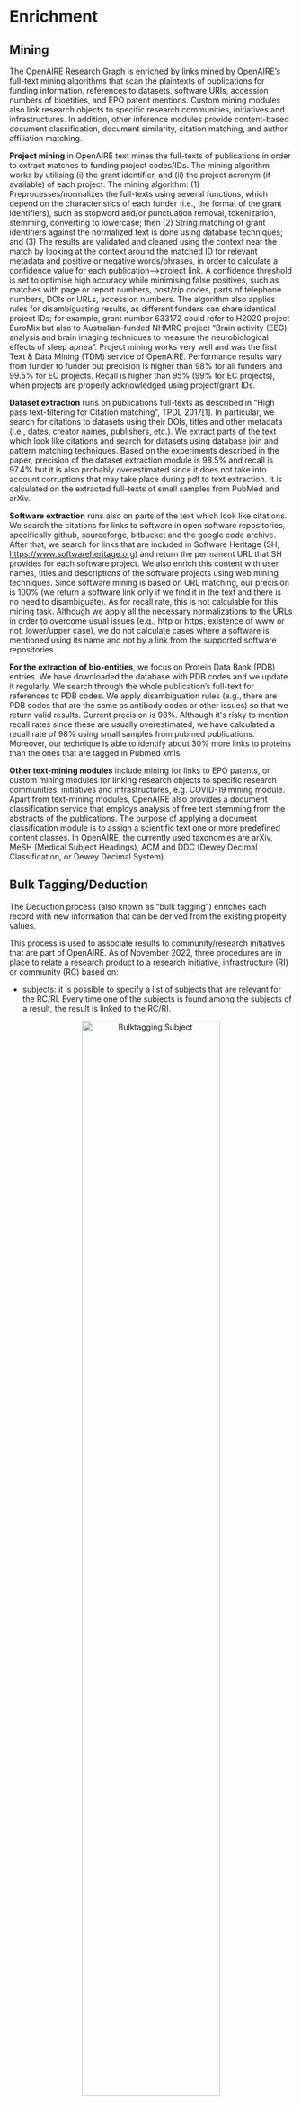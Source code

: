 # Enrichment

## Mining

The OpenAIRE Research Graph is enriched by links mined by OpenAIRE’s full-text mining algorithms that scan the plaintexts of publications for funding information, references to datasets, software URIs, accession numbers of bioetities, and EPO patent mentions. Custom mining modules also link research objects to specific research communities, initiatives and infrastructures. In addition, other inference modules provide content-based document classification, document similarity, citation matching, and author affiliation matching.

**Project mining** in OpenAIRE text mines the full-texts of publications in order to extract matches to funding project codes/IDs. The mining algorithm works by utilising (i) the grant identifier, and (ii) the project acronym (if available) of each project. The mining algorithm: (1) Preprocesses/normalizes the full-texts using several functions, which depend on the characteristics of each funder (i.e., the format of the grant identifiers), such as stopword and/or punctuation removal, tokenization, stemming, converting to lowercase; then (2) String matching of grant identifiers against the normalized text is done using database techniques; and (3) The results are validated and cleaned using the context near the match by looking at the context around the matched ID for relevant metadata and positive or negative words/phrases, in order to calculate a confidence value for each publication-->project link. A confidence threshold is set to optimise high accuracy while minimising false positives, such as matches with page or report numbers, post/zip codes, parts of telephone numbers, DOIs or URLs, accession numbers. The algorithm also applies rules for disambiguating results, as different funders can share identical project IDs; for example, grant number 633172 could refer to H2020 project EuroMix but also to Australian-funded NHMRC project “Brain activity (EEG) analysis and brain imaging techniques to measure the neurobiological effects of sleep apnea”. Project mining works very well and was the first Text & Data Mining (TDM) service of OpenAIRE. Performance results vary from funder to funder but precision is higher than 98% for all funders and 99.5% for EC projects. Recall is higher than 95% (99% for EC projects), when projects are properly acknowledged using project/grant IDs.

**Dataset extraction** runs on publications full-texts as described in “High pass text-filtering for Citation matching”, TPDL 2017[1]. In particular, we search for citations to datasets using their DOIs, titles and other metadata (i.e., dates, creator names, publishers, etc.). We extract parts of the text which look like citations and search for datasets using database join and pattern matching techniques. Based on the experiments described in the paper, precision of the dataset extraction module is 98.5% and recall is 97.4% but it is also probably overestimated since it does not take into account corruptions that may take place during pdf to text extraction. It is calculated on the extracted full-texts of small samples from PubMed and arXiv.

**Software extraction** runs also on parts of the text which look like citations. We search the citations for links to software in open software repositories, specifically github, sourceforge, bitbucket and the google code archive. After that, we search for links that are included in Software Heritage (SH, https://www.softwareheritage.org) and return the permanent URL that SH provides for each software project. We also enrich this content with user names, titles and descriptions of the software projects using web mining techniques. Since software mining is based on URL matching, our precision is 100% (we return a software link only if we find it in the text and there is no need to disambiguate). As for recall rate, this is not calculable for this mining task. Although we apply all the necessary normalizations to the URLs in order to overcome usual issues (e.g., http or https, existence of www or not, lower/upper case), we do not calculate cases where a software is mentioned using its name and not by a link from the supported software repositories.

**For the extraction of bio-entities**, we focus on Protein Data Bank (PDB) entries. We have downloaded the database with PDB codes and we update it regularly. We search through the whole publication’s full-text for references to PDB codes. We apply disambiguation rules (e.g., there are PDB codes that are the same as antibody codes or other issues) so that we return valid results. Current precision is 98%. Although it's risky to mention recall rates since these are usually overestimated, we have calculated a recall rate of 98% using small samples from pubmed publications. Moreover, our technique is able to identify about 30% more links to proteins than the ones that are tagged in Pubmed xmls.

**Other text-mining modules** include mining for links to EPO patents, or custom mining modules for linking research objects to specific research communities, initiatives and infrastructures, e.g. COVID-19 mining module. Apart from text-mining modules, OpenAIRE also provides a document classification service that employs analysis of free text stemming from the abstracts of the publications. The purpose of applying a document classification module is to assign a scientific text one or more predefined content classes. In OpenAIRE, the currently used taxonomies are arXiv, MeSH (Medical Subject Headings), ACM and DDC (Dewey Decimal Classification, or Dewey Decimal System).

## Bulk Tagging/Deduction

The Deduction process (also known as “bulk tagging”) enriches each record with new information that can be derived from the existing property values.

This process is used to associate results to community/research initiatives that are part of OpenAIRE. 
As of November 2022, three procedures are in place to relate a research product to a research initiative, infrastructure (RI) or community (RC) based on:

* subjects: it is possible to specify a list of subjects that are relevant for the RC/RI. Every time one of the subjects is found among the subjects of a result, the result is linked to the RC/RI.

<p align="center">
    <img loading="lazy" alt="Bulktagging Subject" src="/img/docs/enrichment/bulktagging_subject.png" width="70%" className="img_node_modules-@docusaurus-theme-classic-lib-theme-MDXComponents-Img-styles-module"/>
</p>


* data sources: it is possible to list a set of data sources relevant for the RC/RI. All the results collected from these data sources will be linked to the RC/RI
<p align="center">
    <img loading="lazy" alt="Bulktagging Data source" src="/img/docs/enrichment/bulktagging_datasource.png" width="70%" className="img_node_modules-@docusaurus-theme-classic-lib-theme-MDXComponents-Img-styles-module"/>
</p>

 When only some results collected from a datasource are relevant for the RC/RI, it is possible to specify a set of selection constraints (SC) that have to be verified before linking the result to the 
community. The selection constraint has the form <strong>SC = S1 or S2 or ... or Sn</strong>. The generic Si has the form <strong>Si = s<sub>i1</sub> and s<sub>i2</sub> and ...and s<sub>in</sub></strong> and each s<sub>ij</sub> is a condition on a specific field of the result. The set of fields that can be specified is <strong>F={title, author, contributor, description, orcid}</strong>, 
while the set of condition can be among <strong>V={contains, equals, not_contains, not_equals, contains_ignorecase, equals_ignorecase, not_contains_ignorecase, not_equal_ignorecase}</strong>, and the value is free text.
A possible selection criteria can be: “All the products whose contributor contains DARIAH “

<p align="center">
    <img loading="lazy" alt="Bulktagging Data source" src="/img/docs/enrichment/bulktagging_selconstraints.png" width="70%" className="img_node_modules-@docusaurus-theme-classic-lib-theme-MDXComponents-Img-styles-module"/>
</p>

* Zenodo community: it is possible to list a set of Zenodo communities relevant for the RC/RI. All the products collected from the listed Zenodo communities are linked to the RC/RI


<p align="center">
    <img loading="lazy" alt="Bulktagging Zenodo Community" src="/img/docs/enrichment/bulktagging_zenodo.png" width="70%" className="img_node_modules-@docusaurus-theme-classic-lib-theme-MDXComponents-Img-styles-module"/>
</p>


The list of subjects, Zenodo communities and data sources used to enrich the products are defined by the managers of the community gateway or infrastructure monitoring dashboard associated with the RC/RI.

## Propagation

This process enriches the graph by adding new links and/or new properties. The new information is added by exploiting existing semantic 
relationships and values between the involved entities 

As of November 2022, the following procedures are in place:

* Country propagation: updates of the property “country” of a results. This happen when the result is collected from an institutional datasource or when the datasource hosting the result in inserted in a whitelist. For all the results whose hosting datasource verifies one of the conditions above, the country of the organization providing the datasource is added to the country of the result: e.g. publication collected from an institutional repository maintained by an italian university will be enriched with the property “country = IT”.
<p align="center">
    <img loading="lazy" alt="Country Propagation" src="/img/docs/enrichment/propagation_country.png" width="70%" className="img_node_modules-@docusaurus-theme-classic-lib-theme-MDXComponents-Img-styles-module"/>
</p>

* Project propagation: adds a "isProducedBy" relationship (and its inverse) between a Project P and Result R, if R has a strong semantic relationship with another Result R1 and R1 is linked to P: e.g. publication linked to project P “is supplemented by” a dataset D. Dataset D will get the link to project P. The relationships considered for this procedure are “isSupplementedBy” and “isSupplementTo”.
<p align="center">
    <img loading="lazy" alt="Project Propagation" src="/img/docs/enrichment/propagation_resulttoproject.png" width="40%" className="img_node_modules-@docusaurus-theme-classic-lib-theme-MDXComponents-Img-styles-module"/>
</p>
* Result to RC/RI through organization propagation. The manager of the RC/RI can specify a set of organizations whose product are relevant for the 
community. This kind of propagation exploits the hasAuthorInstitution relation between results and organizations, 
Each result having such a relation with at least one organization relevant for the RC/RI will be linked to it.
<p align="center">
    <img loading="lazy" alt="Result to community through organization propagation" src="/img/docs/enrichment/propagation_resulttocommunitythroughorganization.png" width="40%" className="img_node_modules-@docusaurus-theme-classic-lib-theme-MDXComponents-Img-styles-module"/>
</p>

* Result to RC/RI through semantic relation: e.g. publication associated to community C is supplemented by a dataset D. Dataset D will get the association to C. The relationships considered for this procedure are “isSupplementedBy” and “supplements”.
<p align="center">
    <img loading="lazy" alt="Result to community through organization propagation" src="/img/docs/enrichment/propagation_resulttocommunitythroughsemrel.png" width="40%" className="img_node_modules-@docusaurus-theme-classic-lib-theme-MDXComponents-Img-styles-module"/>
</p>
* ORCID identifiers to result through semantic relation related products, if the products have the same authors: e.g. publication has ORCID for its authors and is supplemented by a dataset D. Dataset D has the same authors as the publication. Authors of D are enriched with the ORCIDs available in the publication. The relationships considered for this procedure are “isSupplementedBy” and “supplements”.
<p align="center">
    <img loading="lazy" alt="Result to community through organization propagation" src="/img/docs/enrichment/propagation_orcid.png" width="40%" className="img_node_modules-@docusaurus-theme-classic-lib-theme-MDXComponents-Img-styles-module"/>
</p>
* affiliation to organization through institutional repository
<p align="center">
    <img loading="lazy" alt="Result to community through organization propagation" src="/img/docs/enrichment/propagation_affiliationistrepo.png" width="40%" className="img_node_modules-@docusaurus-theme-classic-lib-theme-MDXComponents-Img-styles-module"/>
</p>
* affiliation to organization through semantic relation 
<p align="center">
    <img loading="lazy" alt="Result to community through organization propagation" src="/img/docs/enrichment/propagation_organizationsemrel.png" width="40%" className="img_node_modules-@docusaurus-theme-classic-lib-theme-MDXComponents-Img-styles-module"/>
</p>
